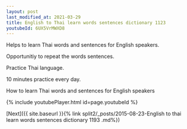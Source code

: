 ```yaml
---
layout: post
last_modified_at: 2021-03-29
title: English to Thai learn words sentences dictionary 1123 
youtubeId: 6UX5VrMWXD8
---
```

 
 
Helps to learn Thai words and sentences for English speakers.

Opportunitiy to repeat the words sentences. 

Practice Thai language. 
 
10 minutes practice every day. 
 
How to learn Thai words and sentences for English speakers 
 
{% include youtubePlayer.html id=page.youtubeId %}
 
 
[Next]({{ site.baseurl }}{% link  split2/_posts/2015-08-23-English to thai learn words sentences dictionary 1193 .md%})
 
